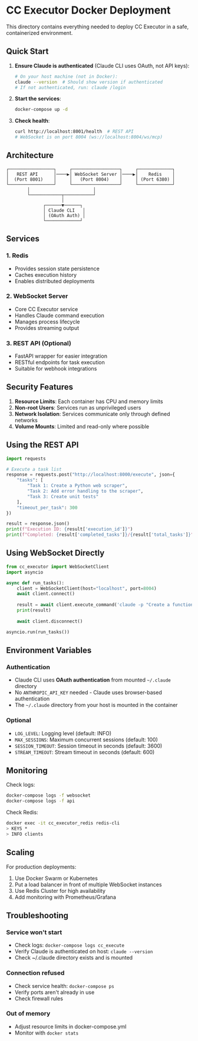 # CC Executor Docker Deployment

This directory contains everything needed to deploy CC Executor in a safe, containerized environment.

## Quick Start

1. **Ensure Claude is authenticated** (Claude CLI uses OAuth, not API keys):
   ```bash
   # On your host machine (not in Docker):
   claude --version  # Should show version if authenticated
   # If not authenticated, run: claude /login
   ```

2. **Start the services**:
   ```bash
   docker-compose up -d
   ```

3. **Check health**:
   ```bash
   curl http://localhost:8001/health  # REST API
   # WebSocket is on port 8004 (ws://localhost:8004/ws/mcp)
   ```

## Architecture

```
┌─────────────────┐     ┌──────────────────┐     ┌─────────────┐
│   REST API      │────▶│ WebSocket Server │────▶│    Redis    │
│  (Port 8001)    │     │   (Port 8004)    │     │ (Port 6380) │
└─────────────────┘     └──────────────────┘     └─────────────┘
        │                        │
        └────────────┬───────────┘
                     │
              ┌──────▼──────┐
              │ Claude CLI   │
              │ (OAuth Auth) │
              └─────────────┘
```

## Services

### 1. Redis
- Provides session state persistence
- Caches execution history
- Enables distributed deployments

### 2. WebSocket Server
- Core CC Executor service
- Handles Claude command execution
- Manages process lifecycle
- Provides streaming output

### 3. REST API (Optional)
- FastAPI wrapper for easier integration
- RESTful endpoints for task execution
- Suitable for webhook integrations

## Security Features

1. **Resource Limits**: Each container has CPU and memory limits
2. **Non-root Users**: Services run as unprivileged users
3. **Network Isolation**: Services communicate only through defined networks
4. **Volume Mounts**: Limited and read-only where possible

## Using the REST API

```python
import requests

# Execute a task list
response = requests.post("http://localhost:8000/execute", json={
    "tasks": [
        "Task 1: Create a Python web scraper",
        "Task 2: Add error handling to the scraper",
        "Task 3: Create unit tests"
    ],
    "timeout_per_task": 300
})

result = response.json()
print(f"Execution ID: {result['execution_id']}")
print(f"Completed: {result['completed_tasks']}/{result['total_tasks']}")
```

## Using WebSocket Directly

```python
from cc_executor import WebSocketClient
import asyncio

async def run_tasks():
    client = WebSocketClient(host="localhost", port=8004)
    await client.connect()
    
    result = await client.execute_command('claude -p "Create a function"')
    print(result)
    
    await client.disconnect()

asyncio.run(run_tasks())
```

## Environment Variables

### Authentication
- Claude CLI uses **OAuth authentication** from mounted `~/.claude` directory
- No `ANTHROPIC_API_KEY` needed - Claude uses browser-based authentication
- The `~/.claude` directory from your host is mounted in the container

### Optional
- `LOG_LEVEL`: Logging level (default: INFO)
- `MAX_SESSIONS`: Maximum concurrent sessions (default: 100)
- `SESSION_TIMEOUT`: Session timeout in seconds (default: 3600)
- `STREAM_TIMEOUT`: Stream timeout in seconds (default: 600)

## Monitoring

Check logs:
```bash
docker-compose logs -f websocket
docker-compose logs -f api
```

Check Redis:
```bash
docker exec -it cc_executor_redis redis-cli
> KEYS *
> INFO clients
```

## Scaling

For production deployments:

1. Use Docker Swarm or Kubernetes
2. Put a load balancer in front of multiple WebSocket instances
3. Use Redis Cluster for high availability
4. Add monitoring with Prometheus/Grafana

## Troubleshooting

### Service won't start
- Check logs: `docker-compose logs cc_execute`
- Verify Claude is authenticated on host: `claude --version`
- Check ~/.claude directory exists and is mounted

### Connection refused
- Check service health: `docker-compose ps`
- Verify ports aren't already in use
- Check firewall rules

### Out of memory
- Adjust resource limits in docker-compose.yml
- Monitor with `docker stats`